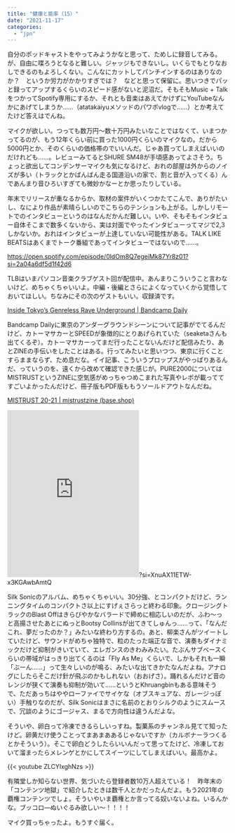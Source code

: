 ```yaml
---
title: "健康と能率（15）"
date: "2021-11-17"
categories: 
  - "jpn"
---
```


自分のポッドキャストをやってみようかなと思って、ためしに録音してみる。が、自由に喋ろうとなると難しい。ジャッジもできないし。いくらでもとりなおしできるのもよろしくない。こんなにカットしてパンチインするのはありなのか？　というか労力がかかりすぎでは？　などと思って保留に。思いつきでパッと録ってアップするくらいのスピード感がないと泥沼だ。そもそもMusic + TalkをつかってSpotify専用にするか、それとも音楽はあえてかけずにYouTubeなんかにあげてしまうか……（atatakaiyuメソッドのパワポvlogで……）とか考えてたけど答えはでんね。

マイクが欲しい。つっても数万円～数十万円みたいなことではなくて、いまつかってるのが、もう12年くらい前に買った1000円くらいのマイクなの。だから5000円とか、そのくらいの価格帯のでいいんだ。じゃあ買ってしまえばいいのだけれども……。レビューみてるとSHURE SM48が手頃感あってよさそう。ちょっと欲出してコンデンサーマイクも気になるけど、おれの部屋は外からのノイズが多い（トラックとかばんばん走る国道沿いの家で、割と音が入ってくる）んであんまり音ひろいすぎても微妙かなーとか思ったりしている。

年末でリリースが重なるからか、取材の案件がいくつかたてこんで、ありがたいし、なにより作品が素晴らしいのでこちらのテンションも上がる。しかしリモートでのインタビューというのはなんだかんだ難しい。いや、そもそもインタビュー自体そこまで数多くないから、実は対面でやったインタビューってマジで2,3しかないか。おれはインタビューが上達していない可能性がある。TALK LIKE BEATSはあくまでトーク番組であってインタビューではないので……。

https://open.spotify.com/episode/0ldOm8Q7egeiMk87Yr8z01?si=2a04a6df5d1f42d6

TLBはいまパソコン音楽クラブゲスト回が配信中。あんまりこういうこと言わないけど、めちゃくちゃいいよ。中編・後編とさらによくなっていくから覚悟しておいてほしい。ちなみにその次のゲストもいい。収録済です。

[Inside Tokyo’s Genreless Rave Underground | Bandcamp Daily](https://daily.bandcamp.com/scene-report/tokyo-rave-scene-report)

Bandcamp Dailyに東京のアンダーグラウンドシーンについて記事がでてるんだけど、カトーマサカーとSPEEDが象徴的にとりあげられていた（seaketaさんも出てくるぞ）。カトーマサカーってまだ行ったことないんだけど配信みたり、あとZINEの手伝いをしたことはある。行ってみたいと思いつつ、東京に行くことすらままならず、ため息だな。イイ記事、こういうプロップスがやっぱりあるんだ、っていうのを、遠くから改めて確認できた感じが。PURE2000についてはMISTRUSTというZINEに空気感がめっちゃつめこまれた写真やレポが載っててすごいよかったんだけど、冊子版もPDF版ももうソールドアウトなんだね。

[MISTRUST 20-21 | mistrustzine (base.shop)](https://mistrustzine.base.shop/items/45102272)

<iframe src="https://open.spotify.com/embed/album/2IzUZlhtBvPQYs74KeG6fb" width="300" height="380" frameborder="0" allowtransparency="true" allow="encrypted-media"></iframe>?si=XnuAX11ETW-x3KGAwbAmtQ

Silk Sonicのアルバム、めちゃくちゃいい。30分強、とコンパクトだけど、ランニングタイムのコンパクトさ以上にすげぇさらっと終わる印象。クロージングトラックのBlast Offはきらびやかなバラードで締めに相応しいのだが、ふわ～っと高揚させたあとにぬっとBootsy Collinsが出てきてしゅんっ……って、「なんだこれ、夢だったのか？」みたいな終わり方するの。あと、柳楽さんがツイートしていたけど、サウンドがめちゃ独特で、粒のたった端正な音で、演奏もダイナミックだけど抑制がきいていて、エレガンスのきわみみたい。たぶんサブベースくらいの帯域がはっきり出てくるのは「Fly As Me」くらいで、しかもそれも一瞬「ぶーん……」って生々しいのが鳴る、みたいな出てきかたなんだよね。アナログにしたらそこだけ針が飛ぶのかもしれない（おおげさ）。踊れるんだけど音のレンジが狭くて演奏も抑制が効いて……というとKhruangbinもある意味そうで、ただあっちはややローファイでサイケな（オブスキュアな、ガレージっぽい）手触りなのだが、Silk Sonicはまさに名前のとおりシルクのようにスムースで、冗談のようにゴージャス、まるで方向性は違うんだよな。

そういや、卵白って冷凍できるらしいっすね。製菓系のチャンネル見てて知ったけど。卵黄だけ使うことってまあまああるじゃないですか（カルボナーラつくるとかそういう）。そこで卵白どうしたらいいんだって思ってたけど、冷凍しておいて溜まったらメレンゲとかにしてスイーツにしてしまえばいい。最高かよ。

{{< youtube ZLCYlxghNzs >}}

有隣堂しか知らない世界、気づいたら登録者数10万人超えている！　昨年末の「コンテンツ地獄」で紹介したときは数千人とかだったんだよ。もう2021年の覇権コンテンツでしょ。そういやいま覇権とか言ってる奴いないよね。いるんかな。ブッコロ―ぬいぐるみ欲しい～！！！！

マイク買っちゃったよ。もうすぐ届く。
